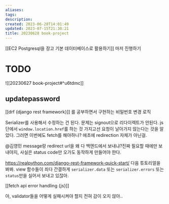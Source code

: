 ```yaml
---
aliases: 
tags: 
description:
created: 2023-06-28T14:01:49
updated: 2023-07-15T21:30:21
title: 20230628 book-project
---
```

[[EC2 Postgresql을 장고 기본 데이터베이스로 활용하기]] 마저 진행하기

# TODO

![[20230627 book-project#^u6tdmc]]

## updatepassword

[[drf {django rest framework}]] 를 공부하면서 구현하는 비밀번호 변경 로직

Serializer를 사용해서 수정하는 건 된다. 문제는 signout으로 리다이렉트가 안된다. js 단에서 `window.location.href`를 하는 것 가지고선 요청이 날아가지 않는다는 것을 알았다. 그러면 이번에도 fetch를 해야하나? 애초에 redirection 자체가 아닌걸.

@김영민 message랑 redirect url을 왜 다 백엔드에서 보내냐?진짜 필요할 때에만 보내야지, 사실은 status code만 오가도 동작하게 만들어야 한다.

https://realpython.com/django-rest-framework-quick-start/ 다음 튜토리얼을 봐봐. view 함수들이 죄다 간결하게 `serializer.data` 또는 `serializer.errors` 또는 `status`만을 실어서 보내고 있잖아.

[[fetch api error handling {js}]]

아, validator들을 어떻게 실패시켜야 할지 전혀 감이 오지 않아..

